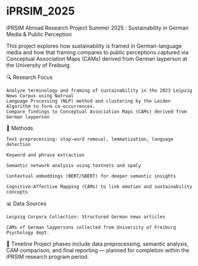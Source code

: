# iPRSIM_2025
iPRSIM Abroad Research Project Summer 2025 : Sustainability in German Media &amp; Public Perception

This project explores how sustainability is framed in German-language media and how that framing compares to public perceptions captured via Conceptual Association Maps (CAMs) derived from German layperson at the University of Freiburg.

🔍 Research Focus

    Analyze terminology and framing of sustainability in the 2023 Leipzig News Corpus using Natrual 
    Language Processing (NLP) method and clustering by the Leiden Algorithm to form co-occurrences.
    Compare findings to Conceptual Association Maps (CAMs) derived from German layperson

🧪 Methods

    Text preprocessing: stop-word removal, lemmatization, language detection

    Keyword and phrase extraction

    Semantic network analysis using textnets and spaCy

    Contextual embeddings (BERT/SBERT) for deeper semantic insights

    Cognitive-Affective Mapping (CAMs) to link emotion and sustainability concepts

📊 Data Sources

    Leipzig Corpora Collection: Structured German news articles

    CAMs of German laypersons collected from University of Freiburg Psychology dept. 

📅 Timeline
Project phases include data preprocessing, semantic analysis, CAM comparison, and final reporting — planned for completion within the iPRSIM research program period.
